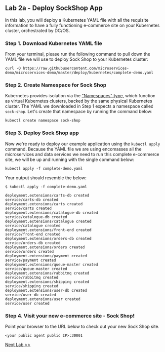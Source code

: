 ## Lab 2a - Deploy SockShop App

In this lab, you will deploy a Kubernetes YAML file with all the requisite information to have a fully functioning e-commerce site on your Kubernetes cluster, orchestrated by DC/OS.   

### Step 1. Download Kubernetes YAML file

From your terminal, please run the following command to pull down the YAML file we will use to deploy Sock Shop to your Kubernetes cluster:

```
curl -O https://raw.githubusercontent.com/microservices-demo/microservices-demo/master/deploy/kubernetes/complete-demo.yaml
```



### Step 2. Create Namespace for Sock Shop

Kubernetes provides isolation via the ["Namespaces" type](https://kubernetes.io/docs/concepts/overview/working-with-objects/namespaces/), which function as virtual Kubernetes clusters, backed by the same physical Kubernetes cluster. The YAML we downloaded in Step 1 expects a namespace called `sock-shop`. Let's create that namespace by running the command below:

```
kubectl create namespace sock-shop
```

### Step 3. Deploy Sock Shop app

Now we're ready to deploy our example application using the `kubectl apply` command. Because the YAML file we are using encomasses all the microservices and data services we need to run this complete e-commerce site, we will be up and running with the single command below:

```
kubectl apply -f complete-demo.yaml
```

Your output should resemble the below:

```
$ kubectl apply -f complete-demo.yaml

deployment.extensions/carts-db created
service/carts-db created
deployment.extensions/carts created
service/carts created
deployment.extensions/catalogue-db created
service/catalogue-db created
deployment.extensions/catalogue created
service/catalogue created
deployment.extensions/front-end created
service/front-end created
deployment.extensions/orders-db created
service/orders-db created
deployment.extensions/orders created
service/orders created
deployment.extensions/payment created
service/payment created
deployment.extensions/queue-master created
service/queue-master created
deployment.extensions/rabbitmq created
service/rabbitmq created
deployment.extensions/shipping created
service/shipping created
deployment.extensions/user-db created
service/user-db created
deployment.extensions/user created
service/user created
```
### Step 4. Visit your new e-commerce site - Sock Shop!

Point your browser to the URL below to check out your new Sock Shop site.

```
<your public agent public IP>:30001
```




[Next Lab >>](https://github.com/tbaums/dcos-NUAN-labs/blob/master/labs/1%20-%20Kubernetes-labs/Lab_02b_Laurch_a_second_Kubernetes_cluster.md)